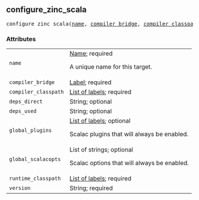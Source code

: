 <a name="#configure_zinc_scala"></a>

## configure_zinc_scala

<pre>
configure_zinc_scala(<a href="#configure_zinc_scala-name">name</a>, <a href="#configure_zinc_scala-compiler_bridge">compiler_bridge</a>, <a href="#configure_zinc_scala-compiler_classpath">compiler_classpath</a>, <a href="#configure_zinc_scala-deps_direct">deps_direct</a>, <a href="#configure_zinc_scala-deps_used">deps_used</a>, <a href="#configure_zinc_scala-global_plugins">global_plugins</a>, <a href="#configure_zinc_scala-global_scalacopts">global_scalacopts</a>, <a href="#configure_zinc_scala-runtime_classpath">runtime_classpath</a>, <a href="#configure_zinc_scala-version">version</a>)
</pre>



### Attributes

<table class="params-table">
  <colgroup>
    <col class="col-param" />
    <col class="col-description" />
  </colgroup>
  <tbody>
    <tr id="configure_zinc_scala-name">
      <td><code>name</code></td>
      <td>
        <a href="https://bazel.build/docs/build-ref.html#name">Name</a>; required
        <p>
          A unique name for this target.
        </p>
      </td>
    </tr>
    <tr id="configure_zinc_scala-compiler_bridge">
      <td><code>compiler_bridge</code></td>
      <td>
        <a href="https://bazel.build/docs/build-ref.html#labels">Label</a>; required
      </td>
    </tr>
    <tr id="configure_zinc_scala-compiler_classpath">
      <td><code>compiler_classpath</code></td>
      <td>
        <a href="https://bazel.build/docs/build-ref.html#labels">List of labels</a>; required
      </td>
    </tr>
    <tr id="configure_zinc_scala-deps_direct">
      <td><code>deps_direct</code></td>
      <td>
        String; optional
      </td>
    </tr>
    <tr id="configure_zinc_scala-deps_used">
      <td><code>deps_used</code></td>
      <td>
        String; optional
      </td>
    </tr>
    <tr id="configure_zinc_scala-global_plugins">
      <td><code>global_plugins</code></td>
      <td>
        <a href="https://bazel.build/docs/build-ref.html#labels">List of labels</a>; optional
        <p>
          Scalac plugins that will always be enabled.
        </p>
      </td>
    </tr>
    <tr id="configure_zinc_scala-global_scalacopts">
      <td><code>global_scalacopts</code></td>
      <td>
        List of strings; optional
        <p>
          Scalac options that will always be enabled.
        </p>
      </td>
    </tr>
    <tr id="configure_zinc_scala-runtime_classpath">
      <td><code>runtime_classpath</code></td>
      <td>
        <a href="https://bazel.build/docs/build-ref.html#labels">List of labels</a>; required
      </td>
    </tr>
    <tr id="configure_zinc_scala-version">
      <td><code>version</code></td>
      <td>
        String; required
      </td>
    </tr>
  </tbody>
</table>
